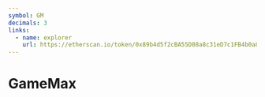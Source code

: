 ```yaml
---
symbol: GM
decimals: 3
links:
  - name: explorer
    url: https://etherscan.io/token/0x89b4d5f2cBA55D08a8c31eD7c1FB4b0a882B16B8
---
```


# GameMax
